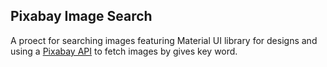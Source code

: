 ## Pixabay Image Search

A proect for searching images featuring Material UI library for designs and using a [Pixabay API](https://pixabay.com/api/docs/) to fetch images by gives key word.



